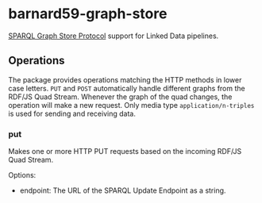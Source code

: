 # barnard59-graph-store

[SPARQL Graph Store Protocol](https://www.w3.org/TR/sparql11-http-rdf-update/) support for Linked Data pipelines.

## Operations

The package provides operations matching the HTTP methods in lower case letters.
`PUT` and `POST` automatically handle different graphs from the RDF/JS Quad Stream.
Whenever the graph of the quad changes, the operation will make a new request.
Only media type `application/n-triples` is used for sending and receiving data.

### put

Makes one or more HTTP PUT requests based on the incoming RDF/JS Quad Stream.

Options:
- endpoint: The URL of the SPARQL Update Endpoint as a string.
